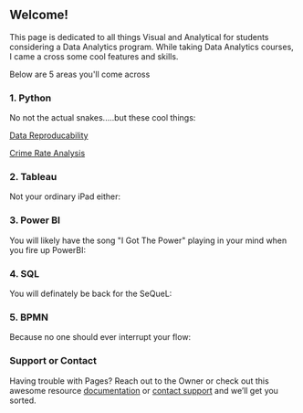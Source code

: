 ## Welcome!

This page is dedicated to all things Visual and Analytical for students considering a Data Analytics program. While taking Data Analytics courses, I came a cross some cool features and skills. 

Below are 5 areas you'll come across

### 1. Python
No not the actual snakes.....but these cool things: 

[Data Reproducability](https://github.com/joekimani/Portfolio/blob/2db1c31607c2dcec68b65f79a65a6a5ea86f6fca/Data%20Reproducibility.ipynb)

[Crime Rate Analysis](https://github.com/joekimani/Portfolio/blob/b539fec22187bc7d1b3ba125f196137e919b8ca6/Crime_Analysis.ipynb)

### 2. Tableau
Not your ordinary iPad either:

### 3. Power BI
You will likely have the song "I Got The Power" playing in your mind when you fire up PowerBI:

### 4. SQL
You will definately be back for the SeQueL:

### 5. BPMN
Because no one should ever interrupt your flow:

### Support or Contact

Having trouble with Pages? Reach out to the Owner or check out this awesome resource [documentation](https://docs.github.com/categories/github-pages-basics/) or [contact support](https://support.github.com/contact) and we’ll get you sorted.
